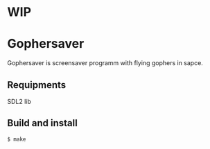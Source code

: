 # WIP

# Gophersaver

Gophersaver is screensaver programm with flying gophers in sapce.

## Requipments

SDL2 lib

## Build and install

```
$ make
```
